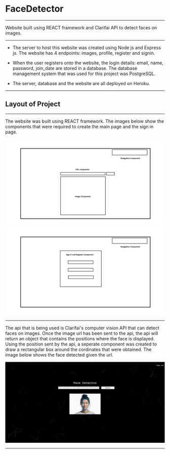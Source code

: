 # FaceDetector
- - - -
Website built using REACT framework and Clarifai API to detect faces on images. 

- - - -

* The server to host this website was created using Node js and Express js. The website has 4 endpoints: images, profile, register and signin.  

* When the user registers onto the website, the login details: email, name, password, join_date are stored in a database. The database management system that was used for this project was PostgreSQL.  

* The server, database and the website are all deployed on Heroku.

- - - -

## Layout of Project ##

- - - -
The website was built using REACT framework. The images below show the components that were required to create the main page and the sign in page. 

<img src="https://github.com/wmaneesh/FaceDetector/blob/master/images/main-page-component.png" width="600">  


<img src="https://github.com/wmaneesh/FaceDetector/blob/master/images/sign-page-component.png" width="600">

- - - -

The api that is being used is Clarifai's computer vision API that can detect faces on images. Once the image url has been sent to the api, the api will return an object that contains the positions where the face is displayed. Using the position sent by the api, a seperate component was created to draw a rectangular box around the cordinates that were obtained. The image below shows the face detected given the url.

<img src="https://github.com/wmaneesh/FaceDetector/blob/master/images/face-detect-page.png" width="600">

- - - -

